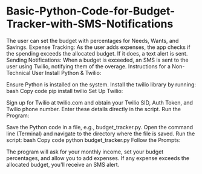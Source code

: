 # Basic-Python-Code-for-Budget-Tracker-with-SMS-Notifications
The user can set the budget with percentages for Needs, Wants, and Savings. Expense Tracking:  As the user adds expenses, the app checks if the spending exceeds the allocated budget. If it does, a text alert is sent. Sending Notifications:  When a budget is exceeded, an SMS is sent to the user using Twilio, notifying them of the overage.
Instructions for a Non-Technical User
Install Python & Twilio:

Ensure Python is installed on the system.
Install the twilio library by running:
bash
Copy code
pip install twilio
Set Up Twilio:

Sign up for Twilio at twilio.com and obtain your Twilio SID, Auth Token, and Twilio phone number.
Enter these details directly in the script.
Run the Program:

Save the Python code in a file, e.g., budget_tracker.py.
Open the command line (Terminal) and navigate to the directory where the file is saved.
Run the script:
bash
Copy code
python budget_tracker.py
Follow the Prompts:

The program will ask for your monthly income, set your budget percentages, and allow you to add expenses. If any expense exceeds the allocated budget, you'll receive an SMS alert.
